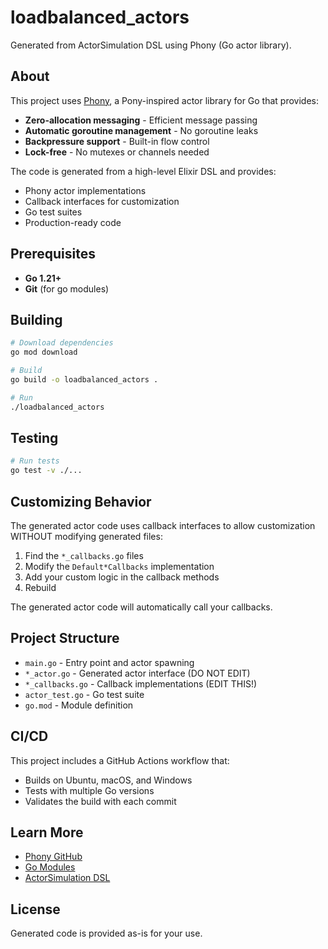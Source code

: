# loadbalanced_actors

Generated from ActorSimulation DSL using Phony (Go actor library).

## About

This project uses [Phony](https://github.com/Arceliar/phony), a Pony-inspired
actor library for Go that provides:

- **Zero-allocation messaging** - Efficient message passing
- **Automatic goroutine management** - No goroutine leaks
- **Backpressure support** - Built-in flow control
- **Lock-free** - No mutexes or channels needed

The code is generated from a high-level Elixir DSL and provides:
- Phony actor implementations
- Callback interfaces for customization
- Go test suites
- Production-ready code

## Prerequisites

- **Go 1.21+**
- **Git** (for go modules)

## Building

```bash
# Download dependencies
go mod download

# Build
go build -o loadbalanced_actors .

# Run
./loadbalanced_actors
```

## Testing

```bash
# Run tests
go test -v ./...
```

## Customizing Behavior

The generated actor code uses callback interfaces to allow customization WITHOUT
modifying generated files:

1. Find the `*_callbacks.go` files
2. Modify the `Default*Callbacks` implementation
3. Add your custom logic in the callback methods
4. Rebuild

The generated actor code will automatically call your callbacks.

## Project Structure

- `main.go` - Entry point and actor spawning
- `*_actor.go` - Generated actor interface (DO NOT EDIT)
- `*_callbacks.go` - Callback implementations (EDIT THIS!)
- `actor_test.go` - Go test suite
- `go.mod` - Module definition

## CI/CD

This project includes a GitHub Actions workflow that:
- Builds on Ubuntu, macOS, and Windows
- Tests with multiple Go versions
- Validates the build with each commit

## Learn More

- [Phony GitHub](https://github.com/Arceliar/phony)
- [Go Modules](https://go.dev/blog/using-go-modules)
- [ActorSimulation DSL](https://github.com/yourusername/gen_server_virtual_time)

## License

Generated code is provided as-is for your use.
